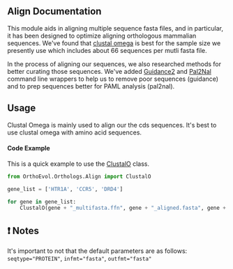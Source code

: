 Align Documentation
-------------------------
This module aids in aligning multiple sequence fasta files, and in particular,
it has been designed to optimize aligning orthologous mammalian sequences. We've
found that [clustal omega](http://www.ebi.ac.uk/Tools/msa/clustalo/help/faq.html)
is best for the sample size we presently use which includes about 66 sequences
per mutli fasta file.

In the process of aligning our sequences, we also researched methods for better
curating those sequences. We've added [Guidance2]() and [Pal2Nal]() command line wrappers
to help us to remove poor sequences (guidance) and to prep sequences better for
PAML analysis (pal2nal).

Usage
-----

Clustal Omega is mainly used to align our the cds sequences. It's best to use clustal omega
with amino acid sequences.

#### Code Example

This is a quick example to use the [ClustalO]() class.

``` python
from OrthoEvol.Orthologs.Align import ClustalO

gene_list = ['HTR1A', 'CCR5', 'DRD4']

for gene in gene_list:
    ClustalO(gene + "_multifasta.ffn", gene + "_aligned.fasta", gene + ".log")

```


:exclamation: Notes
-------------------

It's important to not that the default parameters are as follows:
`seqtype="PROTEIN"`, `infmt="fasta"`, `outfmt="fasta"`

